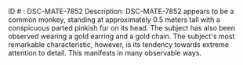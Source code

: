 ID # : DSC-MATE-7852
Description: DSC-MATE-7852 appears to be a common monkey, standing at approximately 0.5 meters tall with a conspicuous parted pinkish fur on its head. The subject has also been observed wearing a gold earring and a gold chain. The subject's most remarkable characteristic, however, is its tendency towards extreme attention to detail. This manifests in many observable ways.